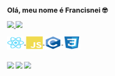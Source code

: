 ### Olá, meu nome é Francisnei 🤓
 <div>
  <a href="https://github.com/Francisneibl">
  <img height="180em" src="https://github-readme-stats.vercel.app/api?username=Francisneibl&show_icons=true&theme=tokyonight&count_private=true"/>
  <img height="180em" src="https://github-readme-stats.vercel.app/api/top-langs/?username=Francisneibl&layout=compact&langs_count=7&theme=tokyonight"/>
</div>
<div style="display: inline_block"><br>
       <img align="center" alt="Fran-React" height="30" width="40" src="https://raw.githubusercontent.com/devicons/devicon/master/icons/react/react-original.svg">
         <img align="center" alt="Fran-Js" height="30" width="40" src="https://raw.githubusercontent.com/devicons/devicon/master/icons/javascript/javascript-plain.svg">
        <img align="center" alt="Fran-React" height="30" width="40" src="https://raw.githubusercontent.com/devicons/devicon/master/icons/c/c-original.svg">
       <img align="center" alt="Fran-React" height="30" width="40" src="https://raw.githubusercontent.com/devicons/devicon/master/icons/css3/css3-original.svg">

 </div>
 
 ##
  <div> 
  <a href="https://www.instagram.com/francisnei.developer/" target="_blank"><img src="https://img.shields.io/badge/-Instagram-%23E4405F?style=for-the-badge&logo=instagram&logoColor=white" target="_blank"></a>
  <a href = "mailto:francisneibernardeslima@gmail.com"><img src="https://img.shields.io/badge/Gmail-D14836?style=for-the-badge&logo=gmail&logoColor=white" target="_blank"></a>
  <a href="https://www.linkedin.com/in/https://www.linkedin.com/in/francisnei-bernardes-lima-b9024314b/" target="_blank"><img src="https://img.shields.io/badge/-LinkedIn-%230077B5?style=for-the-badge&logo=linkedin&logoColor=white" target="_blank"></a> 

</div>
